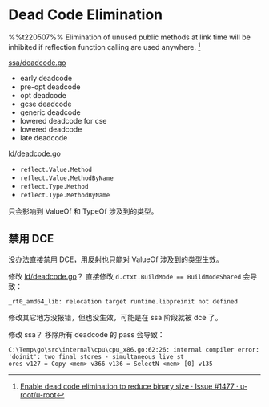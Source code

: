 # Dead Code Elimination
%%t220507%%
Elimination of unused public methods at link time will be inhibited if reflection function calling are used anywhere. [^u-root]

[ssa/deadcode.go](https://github.com/golang/go/blob/master/src/cmd/compile/internal/ssa/deadcode.go)
- early deadcode
- pre-opt deadcode
- opt deadcode
- gcse deadcode
- generic deadcode
- lowered deadcode for cse
- lowered deadcode
- late deadcode

[ld/deadcode.go](https://github.com/golang/go/blob/master/src/cmd/link/internal/ld/deadcode.go)
- `reflect.Value.Method`
- `reflect.Value.MethodByName`
- `reflect.Type.Method`
- `reflect.Type.MethodByName`

只会影响到 ValueOf 和 TypeOf 涉及到的类型。


## 禁用 DCE
没办法直接禁用 DCE，用反射也只能对 ValueOf 涉及到的类型生效。


修改 [ld/deadcode.go](https://go.dev/src/cmd/link/internal/ld/deadcode.go)？
直接修改 `d.ctxt.BuildMode == BuildModeShared` 会导致：
```
_rt0_amd64_lib: relocation target runtime.libpreinit not defined
```
修改其它地方没报错，但也没生效，可能是在 ssa 阶段就被 dce 了。


修改 ssa？
移除所有 deadcode 的 pass 会导致：
```
C:\Temp\go\src\internal\cpu\cpu_x86.go:62:26: internal compiler error: 'doinit': two final stores - simultaneous live st  
ores v127 = Copy <mem> v366 v136 = SelectN <mem> [0] v135
```


[^u-root]: [Enable dead code elimination to reduce binary size · Issue #1477 · u-root/u-root](https://github.com/u-root/u-root/issues/1477)